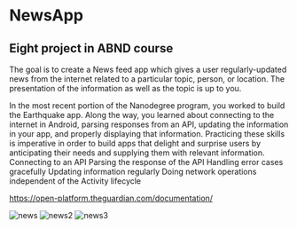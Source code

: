 # NewsApp
## Eight project in ABND course

The goal is to create a News feed app which gives a user regularly-updated news from the internet related to a particular topic, person, or location. The presentation of the information as well as the topic is up to you.

In the most recent portion of the Nanodegree program, you worked to build the Earthquake app. Along the way, you learned about connecting to the internet in Android, parsing responses from an API, updating the information in your app, and properly displaying that information. Practicing these skills is imperative in order to build apps that delight and surprise users by anticipating their needs and supplying them with relevant information.
Connecting to an API
Parsing the response of the API
Handling error cases gracefully
Updating information regularly
Doing network operations independent of the Activity lifecycle


https://open-platform.theguardian.com/documentation/


![news](https://user-images.githubusercontent.com/26045797/56085218-75e35600-5e48-11e9-8b1c-9f9a34421d86.png)
![news2](https://user-images.githubusercontent.com/26045797/56085219-75e35600-5e48-11e9-8f8a-9d0b601620b0.png)
![news3](https://user-images.githubusercontent.com/26045797/56085220-75e35600-5e48-11e9-8443-4b74fd84f1ad.png)

